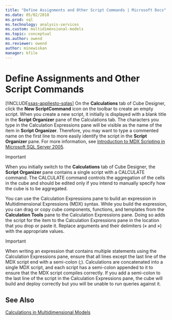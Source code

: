 ```yaml
---
title: "Define Assignments and Other Script Commands | Microsoft Docs"
ms.date: 05/02/2018
ms.prod: sql
ms.technology: analysis-services
ms.custom: multidimensional-models
ms.topic: conceptual
ms.author: owend
ms.reviewer: owend
author: minewiskan
manager: kfile
---
```

# Define Assignments and Other Script Commands
[!INCLUDE[ssas-appliesto-sqlas](../includes/ssas-appliesto-sqlas.md)]
  On the **Calculations** tab of Cube Designer, click the **New ScriptCommand** icon on the toolbar to create an empty script. When you create a new script, it initially is displayed with a blank title in the **Script Organizer** pane of the Calculations tab. The characters you type in the Calculation Expressions pane will be visible as the name of the item in **Script Organizer**. Therefore, you may want to type a commented name on the first line to more easily identify the script in the **Script Organizer** pane. For more information, see [Introduction to MDX Scripting in Microsoft SQL Server 2005](https://go.microsoft.com/fwlink/?LinkId=81892).  
  
> [!IMPORTANT]  
>  When you initially switch to the **Calculations** tab of Cube Designer, the **Script Organizer** pane contains a single script with a CALCULATE command. The CALCULATE command controls the aggregation of the cells in the cube and should be edited only if you intend to manually specify how the cube is to be aggregated.  
  
 You can use the Calculation Expressions pane to build an expression in Multidimensional Expressions (MDX) syntax. While you build the expression, you can drag or copy cube components, functions, and templates from the **Calculation Tools** pane to the Calculation Expressions pane. Doing so adds the script for the item to the Calculation Expressions pane in the location that you drop or paste it. Replace arguments and their delimiters (« and ») with the appropriate values.  
  
> [!IMPORTANT]  
>  When writing an expression that contains multiple statements using the Calculation Expressions pane, ensure that all lines except the last line of the MDX script end with a semi-colon (;). Calculations are concatenated into a single MDX script, and each script has a semi-colon appended to it to ensure that the MDX script compiles correctly. If you add a semi-colon to the last line of the script in the Calculation Expressions pane, the cube will build and deploy correctly but you will be unable to run queries against it.  
  
## See Also  
 [Calculations in Multidimensional Models](../../analysis-services/multidimensional-models/calculations-in-multidimensional-models.md)  
  
  
